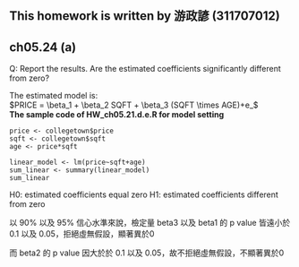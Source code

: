 ## This homework is written by 游政諺 (311707012)
## ch05.24 (a)
Q: Report the results. Are the estimated coefficients significantly different from zero?

The estimated model is:\
$PRICE = \beta_1 + \beta_2 SQFT + \beta_3 (SQFT \times AGE)+e_$\
**The sample code of HW_ch05.21.d.e.R for model setting**
```
price <- collegetown$price
sqft <- collegetown$sqft
age <- price*sqft

linear_model <- lm(price~sqft+age)
sum_linear <- summary(linear_model)
sum_linear

```
H0: estimated coefficients equal zero
H1: estimated coefficients different from zero

以 90% 以及 95% 信心水準來說，檢定量 beta3 以及 beta1 的 p value 皆遠小於 0.1 以及 0.05，拒絕虛無假設，顯著異於0

而 beta2 的 p value 因大於於 0.1 以及 0.05，故不拒絕虛無假設，不顯著異於0
